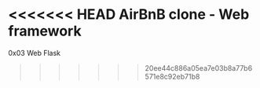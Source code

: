 <<<<<<< HEAD
AirBnB clone - Web framework
=======
0x03 Web Flask
>>>>>>> 20ee44c886a05ea7e03b8a77b6571e8c92eb71b8

